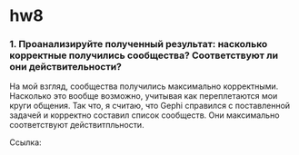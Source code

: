 # hw8
### 1. Проанализируйте полученный результат: насколько корректные получились сообщества? Соответствуют ли они действительности? 
На мой взгляд, сообщества получились максимально корректными. Насколько это вообще возможно, учитывая как переплетаются мои круги общения. Так что, я считаю, что Gephi справился с поставленной задачей и корректно составил список сообществ. Они максимально соответствуют действитпльности. 

Ссылка: 
